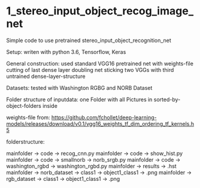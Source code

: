 # 1_stereo_input_object_recog_image_net
Simple code to use pretrained stereo_input_object_recognition_net

Setup:
writen with python 3.6, Tensorflow, Keras

General construction:
used standard VGG16 pretrained net with weights-file
cutting of last dense layer
doubling net
sticking two VGGs with third untrained dense-layer-structure

Datasets:
tested with Washington RGBG and NORB Dataset

Folder structure of inputdata:
one Folder with all Pictures in sorted-by-object-folders inside

weights-file from:
https://github.com/fchollet/deep-learning-models/releases/download/v0.1/vgg16_weights_tf_dim_ordering_tf_kernels.h5

folderstructure:

mainfolder -> code -> recog_cnn.py
mainfolder -> code -> show_hist.py
mainfolder -> code -> smallnorb -> norb_srgb.py
mainfolder -> code -> washington_rgbd -> washington_rgbd.py
mainfolder -> results -> .hst 
mainfolder -> norb_dataset -> class1 -> object1_class1 -> .png
mainfolder -> rgb_dataset -> class1 -> object1_class1 -> .png
